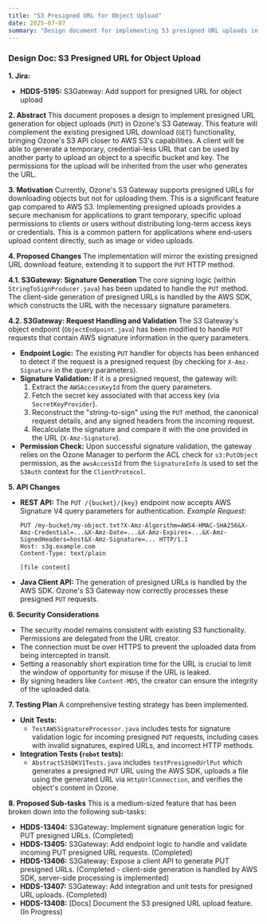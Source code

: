 ```yaml
---
title: "S3 Presigned URL for Object Upload"
date: 2025-07-07
summary: "Design document for implementing S3 presigned URL uploads in Ozone."
---
```

<!---
  Licensed to the Apache Software Foundation (ASF) under one or more
  contributor license agreements.  See the NOTICE file distributed with
  this work for additional information regarding copyright ownership.
  The ASF licenses this file to You under the Apache License, Version 2.0
  (the "License"); you may not use this file except in compliance with
  the License.  You may obtain a copy of the License at

      http://www.apache.org/licenses/LICENSE-2.0

  Unless required by applicable law or agreed to in writing, software
  distributed under the License is distributed on an "AS IS" BASIS,
  WITHOUT WARRANTIES OR CONDITIONS OF ANY KIND, either express or implied.
  See the License for the specific language governing permissions and
  limitations under the License.
-->

### **Design Doc: S3 Presigned URL for Object Upload**

**1. Jira:**
*   **HDDS-5195:** S3Gateway: Add support for presigned URL for object upload

**2. Abstract**
This document proposes a design to implement presigned URL generation for object uploads (`PUT`) in Ozone's S3 Gateway. This feature will complement the existing presigned URL download (`GET`) functionality, bringing Ozone's S3 API closer to AWS S3's capabilities. A client will be able to generate a temporary, credential-less URL that can be used by another party to upload an object to a specific bucket and key. The permissions for the upload will be inherited from the user who generates the URL.

**3. Motivation**
Currently, Ozone's S3 Gateway supports presigned URLs for downloading objects but not for uploading them. This is a significant feature gap compared to AWS S3. Implementing presigned uploads provides a secure mechanism for applications to grant temporary, specific upload permissions to clients or users without distributing long-term access keys or credentials. This is a common pattern for applications where end-users upload content directly, such as image or video uploads.

**4. Proposed Changes**
The implementation will mirror the existing presigned URL download feature, extending it to support the `PUT` HTTP method.

**4.1. S3Gateway: Signature Generation**
The core signing logic (within `StringToSignProducer.java`) has been updated to handle the `PUT` method. The client-side generation of presigned URLs is handled by the AWS SDK, which constructs the URL with the necessary signature parameters.

**4.2. S3Gateway: Request Handling and Validation**
The S3 Gateway's object endpoint (`ObjectEndpoint.java`) has been modified to handle `PUT` requests that contain AWS signature information in the query parameters.

*   **Endpoint Logic:** The existing `PUT` handler for objects has been enhanced to detect if the request is a presigned request (by checking for `X-Amz-Signature` in the query parameters).
*   **Signature Validation:** If it is a presigned request, the gateway will:
    1.  Extract the `AWSAccessKeyId` from the query parameters.
    2.  Fetch the secret key associated with that access key (via `SecretKeyProvider`).
    3.  Reconstruct the "string-to-sign" using the `PUT` method, the canonical request details, and any signed headers from the incoming request.
    4.  Recalculate the signature and compare it with the one provided in the URL (`X-Amz-Signature`).
*   **Permission Check:** Upon successful signature validation, the gateway relies on the Ozone Manager to perform the ACL check for `s3:PutObject` permission, as the `awsAccessId` from the `SignatureInfo` is used to set the `S3Auth` context for the `ClientProtocol`.

**5. API Changes**

*   **REST API:** The `PUT /{bucket}/{key}` endpoint now accepts AWS Signature V4 query parameters for authentication.
    *Example Request:*
    ```http
    PUT /my-bucket/my-object.txt?X-Amz-Algorithm=AWS4-HMAC-SHA256&X-Amz-Credential=...&X-Amz-Date=...&X-Amz-Expires=...&X-Amz-SignedHeaders=host&X-Amz-Signature=... HTTP/1.1
    Host: s3g.example.com
    Content-Type: text/plain

    [file content]
    ```
*   **Java Client API:** The generation of presigned URLs is handled by the AWS SDK. Ozone's S3 Gateway now correctly processes these presigned `PUT` requests.

**6. Security Considerations**
*   The security model remains consistent with existing S3 functionality. Permissions are delegated from the URL creator.
*   The connection must be over HTTPS to prevent the uploaded data from being intercepted in transit.
*   Setting a reasonably short expiration time for the URL is crucial to limit the window of opportunity for misuse if the URL is leaked.
*   By signing headers like `Content-MD5`, the creator can ensure the integrity of the uploaded data.

**7. Testing Plan**
A comprehensive testing strategy has been implemented.
*   **Unit Tests:**
    *   `TestAWSSignatureProcessor.java` includes tests for signature validation logic for incoming presigned `PUT` requests, including cases with invalid signatures, expired URLs, and incorrect HTTP methods.
*   **Integration Tests (`robot` tests):**
    *   `AbstractS3SDKV1Tests.java` includes `testPresignedUrlPut` which generates a presigned `PUT` URL using the AWS SDK, uploads a file using the generated URL via `HttpUrlConnection`, and verifies the object's content in Ozone.

**8. Proposed Sub-tasks**
This is a medium-sized feature that has been broken down into the following sub-tasks:

*   **HDDS-13404:** S3Gateway: Implement signature generation logic for PUT presigned URLs. (Completed)
*   **HDDS-13405:** S3Gateway: Add endpoint logic to handle and validate incoming PUT presigned URL requests. (Completed)
*   **HDDS-13406:** S3Gateway: Expose a client API to generate PUT presigned URLs. (Completed - client-side generation is handled by AWS SDK, server-side processing is implemented)
*   **HDDS-13407:** S3Gateway: Add integration and unit tests for presigned URL uploads. (Completed)
*   **HDDS-13408:** [Docs] Document the S3 presigned URL upload feature. (In Progress)